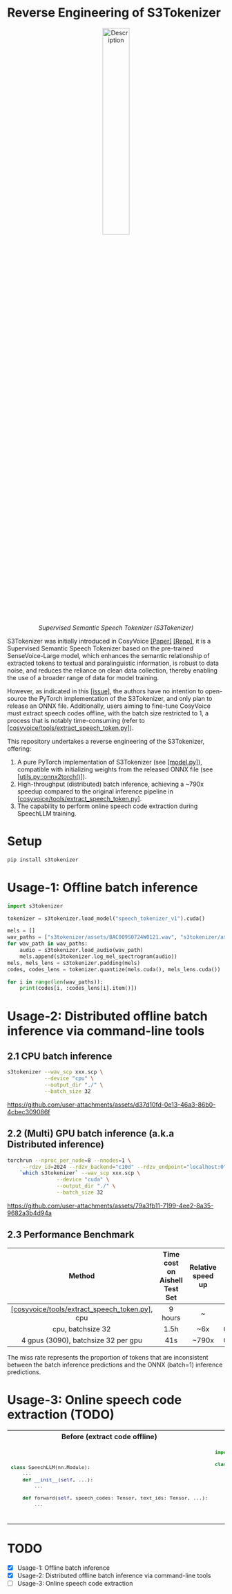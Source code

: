 # Reverse Engineering of S3Tokenizer

<div align="center">
  <img src="https://arxiv.org/html/2407.04051v2/x1.png" alt="Description" width="35%" />
  <p><em>Supervised Semantic Speech Tokenizer (S3Tokenizer)</em></p>
</div>

S3Tokenizer was initially introduced in CosyVoice [[Paper]](https://arxiv.org/abs/2407.04051v2) [[Repo]](https://github.com/FunAudioLLM/CosyVoice), it is a Supervised Semantic Speech Tokenizer based on the pre-trained SenseVoice-Large model, which enhances the semantic relationship of extracted tokens to textual and paralinguistic information, is robust to data noise, and reduces the reliance on clean data collection, thereby enabling the use of a broader range of data for model training.

However, as indicated in this [[issue]](https://github.com/FunAudioLLM/CosyVoice/issues/70), the authors have no intention to open-source the PyTorch implementation of the S3Tokenizer, and only plan to release an ONNX file. Additionally, users aiming to fine-tune CosyVoice must extract speech codes offline, with the batch size restricted to 1, a process that is notably time-consuming (refer to [[cosyvoice/tools/extract_speech_token.py]](https://github.com/FunAudioLLM/CosyVoice/blob/main/tools/extract_speech_token.py)).

This repository undertakes a reverse engineering of the S3Tokenizer, offering:
1. A pure PyTorch implementation of S3Tokenizer (see [[model.py]](https://github.com/xingchensong/S3Tokenizer/blob/main/s3tokenizer/model.py)), compatible with initializing weights from the released ONNX file (see [[utils.py::onnx2torch()]](https://github.com/xingchensong/S3Tokenizer/blob/main/s3tokenizer/utils.py)).
2. High-throughput (distributed) batch inference, achieving a ~790x speedup compared to the original inference pipeline in [[cosyvoice/tools/extract_speech_token.py]](https://github.com/FunAudioLLM/CosyVoice/blob/main/tools/extract_speech_token.py).
3. The capability to perform online speech code extraction during SpeechLLM training.

# Setup

```sh
pip install s3tokenizer
```

# Usage-1: Offline batch inference

```py
import s3tokenizer

tokenizer = s3tokenizer.load_model("speech_tokenizer_v1").cuda()

mels = []
wav_paths = ["s3tokenizer/assets/BAC009S0724W0121.wav", "s3tokenizer/assets/BAC009S0724W0122.wav"]
for wav_path in wav_paths:
    audio = s3tokenizer.load_audio(wav_path)
    mels.append(s3tokenizer.log_mel_spectrogram(audio))
mels, mels_lens = s3tokenizer.padding(mels)
codes, codes_lens = tokenizer.quantize(mels.cuda(), mels_lens.cuda())

for i in range(len(wav_paths)):
    print(codes[i, :codes_lens[i].item()])
```

# Usage-2: Distributed offline batch inference via command-line tools

## 2.1 CPU batch inference

```sh
s3tokenizer --wav_scp xxx.scp \
            --device "cpu" \
            --output_dir "./" \
            --batch_size 32
```



https://github.com/user-attachments/assets/d37d10fd-0e13-46a3-86b0-4cbec309086f



## 2.2 (Multi) GPU batch inference (a.k.a Distributed inference)

```sh
torchrun --nproc_per_node=8 --nnodes=1 \
     --rdzv_id=2024 --rdzv_backend="c10d" --rdzv_endpoint="localhost:0" \
    `which s3tokenizer` --wav_scp xxx.scp \
                --device "cuda" \
                --output_dir "./" \
                --batch_size 32
```



https://github.com/user-attachments/assets/79a3fb11-7199-4ee2-8a35-9682a3b4d94a



## 2.3 Performance Benchmark

|  Method  | Time cost on Aishell Test Set | Relative speed up | Miss Rate |
|:------:|:----------:|:--------------:|:-----:|
|  [[cosyvoice/tools/extract_speech_token.py]](https://github.com/FunAudioLLM/CosyVoice/blob/main/tools/extract_speech_token.py), cpu |   9 hours    |    ~         | ~ |
|  cpu, batchsize 32  |    1.5h    |    ~6x        | 0.76% |
|  4 gpus (3090), batchsize 32 per gpu  |   41s    |   ~790x         | 0.76% |

The miss rate represents the proportion of tokens that are inconsistent between the batch inference predictions and the ONNX (batch=1) inference predictions.

# Usage-3: Online speech code extraction (TODO)

<table>
<tr>
<th>Before (extract code offline)</th>
<th>After (extract code online)</th>
</tr>
<tr>
<td>
<sub>

```py

class SpeechLLM(nn.Module):
    ...
    def __init__(self, ...):
        ...

    def forward(self, speech_codes: Tensor, text_ids: Tensor, ...):
        ...
```

</sub>
<td>
<sub>

```py
import s3tokenizer

class SpeechLLM(nn.Module):
    ...
    def __init__(self, ...):
        ...
        self.speech_tokenizer = s3tokenizer.load_model("speech_tokenizer_v1")

    def forward(self, speech: Tensor, speech_lens: Tensor, text_ids: Tensor, ...):
        ...
        speech_codes = self.speech_tokenizer(speech, speech_lens)
```

</sub>
</td>
</tr>
</table>


# TODO

- [x] Usage-1: Offline batch inference
- [x] Usage-2: Distributed offline batch inference via command-line tools
- [ ] Usage-3: Online speech code extraction
